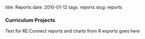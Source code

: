title: Reports
date: 2010-01-12
tags: reports
slug: reports

### Curriculum Projects

Text for RE:Connect reports and charts from R exports goes here